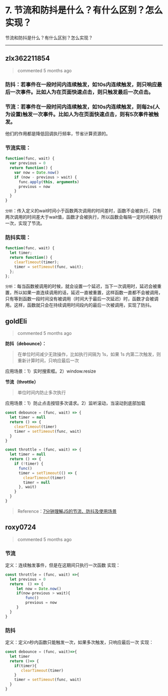 
 # 7. 节流和防抖是什么？有什么区别？怎么实现？ 
 节流和防抖是什么？有什么区别？怎么实现？ 
 ***
## zlx362211854 
 > commented 5 months ago 

### 防抖：若事件在一段时间内连续触发，如10s内连续触发，则只响应最后一次事件。比如人为在页面快速点击，则只触发最后一次点击。

### 节流：若事件在一段时间内连续触发，如10s内连续触发，则每2s(人为设置)触发一次事件。比如人为在页面快速点击，则有5次事件被触发。

他们的作用都是降低回调执行频率，节省计算资源的。
### 节流实现：

```javascript
function(func, wait) {
  var previous = 0
  return function() {
    var now = Date.now()
    if (now - previous > wait) {
      func.apply(this, arguments)
      previous = now
    }
  }
}

```
`分析`：传入定义的wait时间小于函数两次调用的时间差时，函数不会被执行，只有两次调用的时间差大于wait值，函数才会被执行，所以函数会每隔一定时间被执行一次，实现了节流。

### 防抖实现：

```javascript
function(func, wait) {
  let timer;
  return function() {
    clearTimeout(timer);
    timer = setTimeout(func, wait);
  };
};

```
`分析`：每当函数被调用的时候，就会设置一个延迟，当下一次调用时，延迟会被重置，所以如果一直连续调用的话，延迟一直被重置，这样函数一直都不会被调用，只有等到函数一段时间没有被调用（时间大于最后一次延迟）时，函数才会被调用。这样，函数就只会在持续调用时间段内的最后一次被调用，实现了防抖。

## goldEli 
 > commented 5 months ago 

**防抖（debounce）：**

> 在单位时间减少无效操作，比如执行间隔为 1s，如果 1s 内第二次触发，则重新计算时间，只响应最后一次

应用场景：1）实时搜索框。2）window.resize

**节流（throttle）**

> 单位时间内防止多次执行

应用场景：1）防止点击按钮多次请求。2）监听滚动，当滚动到底部加载


```js
const debounce = (func, wait) => {
  let timer = null
  return () => {
    clearTimeout(timer)
    timer = setTimeout(func, wait)
  }
}

const throttle = (func, wait) => {
  let timer = null
  return () => {
    if (!timer) {
      func()
      timer = setTimeout(() => {
        clearTimeout(timer)
        timer = null
      }, wait)
    }
  }
}

```

> Reference：[7分钟理解JS的节流、防抖及使用场景](https://juejin.im/post/5b8de829f265da43623c4261)
## roxy0724 
 > commented 5 months ago 

### 节流
定义：连续触发事件，但是在这期间只执行一次函数
实现：

```javascript
const throttle = (func, wait) =>{
  let previous = 0
  return  () => {
     let now = Date.now()
     if(now-previous > wait){
         func()
         previous = now
     }
  }
}

```
### 防抖
定义：定义n秒内函数只能触发一次，如果多次触发，只响应最后一次
实现：

```javascript
const debounce = (func, wait)=>{
  let timer
  return ()=> {
    if(timer){
       clearTimeout(timer)
    }
    timer = setTimeout(func, wait)
  }
}

```